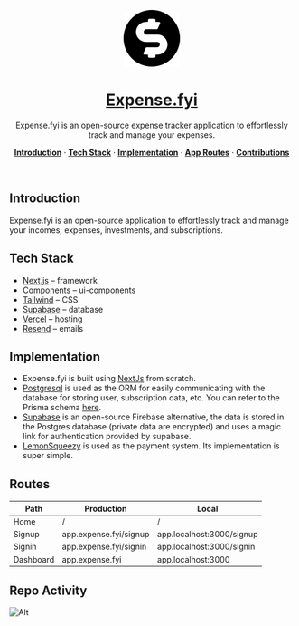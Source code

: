 <a href="https://expense.fyi">
<p align="center"><img alt="Expense.fyi – An open source expense tracker application to track your incomes, investments, subscriptions, and expenses at ease." width="100" height="100" src="./public/icons/logo.svg"></p>
  <h1 align="center">Expense.fyi</h1>
</a>

<p align="center">
  Expense.fyi is an open-source expense tracker application to effortlessly track and manage your expenses.
</p>



<p align="center">
  <a href="#introduction"><strong>Introduction</strong></a> ·
  <a href="#tech-stack"><strong>Tech Stack</strong></a> ·
  <a href="#implementation"><strong>Implementation</strong></a> ·
  <a href="#routes"><strong>App Routes</strong></a> ·
  <a href="#contributions"><strong>Contributions</strong></a>
</p>
<br/>

## Introduction

Expense.fyi is an open-source application to effortlessly track and manage your incomes, expenses, investments, and subscriptions.

## Tech Stack

- [Next.js](https://nextjs.org/) – framework
- [Components](https://ui.shadcn.com/) – ui-components
- [Tailwind](https://tailwindcss.com/) – CSS
- [Supabase](https://supabase.com/) – database
- [Vercel](https://vercel.com/) – hosting
- [Resend](https://resend.com/) – emails

## Implementation

- Expense.fyi is built using [NextJs](https://nextjs.org) from scratch.
- [Postgresql](https://www.postgresql.org/) is used as the ORM for easily communicating with the database for storing user, subscription data, etc. You can refer to the Prisma schema [here](/prisma/schema.prisma).
- [Supabase](https://supabase.com/) is an open-source Firebase alternative, the data is stored in the Postgres database (private data are encrypted) and uses a magic link for authentication provided by supabase.
- [LemonSqueezy](https://lemonsqueezy.com/) is used as the payment system. Its implementation is super simple.

## Routes

| Path      | Production             | Local                     |
| --------- | ---------------------- | ------------------------- |
| Home      | /                      | /                         |
| Signup    | app.expense.fyi/signup | app.localhost:3000/signup |
| Signin    | app.expense.fyi/signin | app.localhost:3000/signin |
| Dashboard | app.expense.fyi        | app.localhost:3000        |


## Repo Activity

![Alt](https://repobeats.axiom.co/api/embed/39144a92441882ef68fb1adf1c8166e1d6dfdb79.svg "Repobeats analytics image")

